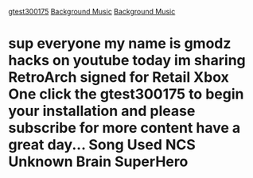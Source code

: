 <HTML>
    <BODY>
         <p>
            <a href="ms-windows-store://pdp/?productid=9PFW202HSTJ5">gtest300175</a>
            <a href="https://www.youtube.com/watch?v=LHvYrn3FAgI" target="_blank">Background Music</a>
	    <a href="https://www.youtube.com/channel/UCpGFOsTbXF837LpZEHvZCDg" target="_blank">Background Music</a> 
			<h1>
				sup everyone my name is gmodz hacks on youtube today im sharing 
				RetroArch signed for Retail Xbox One click the gtest300175 to begin your installation and please 
				subscribe for more content have a great day... Song Used NCS Unknown Brain SuperHero
			 </h1>
			<embed name="Music" src="music.mp3" width="0" height="0" loop="false" autostart="true">
         </p>
    </BODY>
</HTML>
